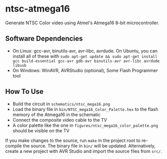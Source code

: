 ntsc-atmega16
=============

Generate NTSC Color video using Atmel's Atmega16 8-bit microcontroller.

Software Dependencies
---------------------

- On Linux: gcc-avr, binutils-avr, avr-libc, avrdude. On Ubuntu, you can install all of these with `sudo apt-get update && sudo apt-get install gcc build-essential gcc-avr gdb-avr binutils-avr avr-libc avrdude libusb`
- On Windows: WinAVR, AVRStudio (optional), Some Flash Programmer tool

How To Use
----------

- Build the circuit in `schematics/ntsc_mega16.png`
- Load the binary file in `bin/NTSC_mega16_Color_Palette.hex` to the flash memory of the Atmega16 in the schematic
- Connect the composite video cable to the TV
- A color palette like the one in `figures/ntsc_mega16_color_palette.png` should be visible on the TV

If you make changes to the source, run `make` in the project root to re-compile the source. The binary file in `bin/` will be updated. Alternatively, create a new project with AVR Studio and import the source files from `src/`.
